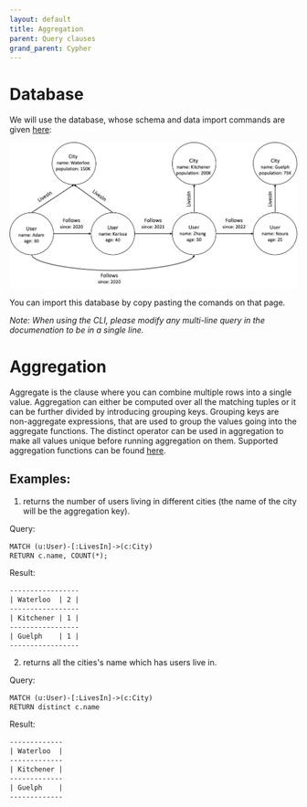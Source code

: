 ```yaml
---
layout: default
title: Aggregation
parent: Query clauses
grand_parent: Cypher
---
```


# Database
We will use the database, whose schema and data import commands are given [here](example-database.md):

<img src="running-example.png" width="800">

You can import this database by copy pasting the comands on that page. 

*Note: When using the CLI, please modify any multi-line query in the documenation to be in a single line.*

# Aggregation
Aggregate is the clause where you can combine multiple rows into a single value. Aggregation can either be computed over all the matching tuples or it can be further divided by introducing grouping keys. Grouping keys are non-aggregate expressions, that are used to group the values going into the aggregate functions. The distinct operator can be used in aggregation to make all values unique before running aggregation on them.
Supported aggregation functions can be found [here](../functions/aggregate-functions.md).

## Examples:
1. returns the number of users living in different cities (the name of the city will be the aggregation key).

Query:
```
MATCH (u:User)-[:LivesIn]->(c:City)
RETURN c.name, COUNT(*);
```
Result:
```
-----------------
| Waterloo  | 2 |
-----------------
| Kitchener | 1 |
-----------------
| Guelph    | 1 |
-----------------
```

2. returns all the cities's name which has users live in.

Query:
```
MATCH (u:User)-[:LivesIn]->(c:City)
RETURN distinct c.name
```
Result:
```
-------------
| Waterloo  |
-------------
| Kitchener |
-------------
| Guelph    |
-------------
```
